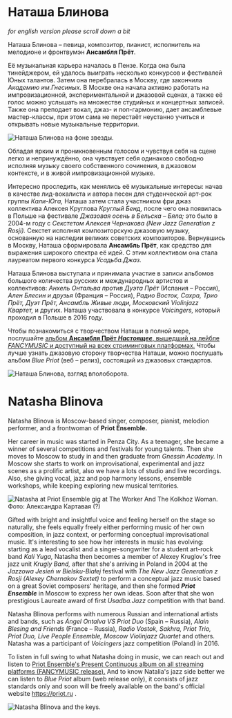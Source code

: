 # Наташа Блинова
_for english version please scroll down a bit_

Наташа Блинова – певица, композитор, пианист, исполнитель на мелодионе и фронтвумэн **Ансамбля Прёт**.

Её музыкальная карьера началась в Пензе. Когда она была тинейджером, ей удалось выиграть несколько конкурсов и фестивалей Юных талантов. Затем она перебралась в Москву, где закончила *Академию им.Гнесиных.* В Москве она начала активно работать на импровизационной, экспериментальной и джазовой сценах, а также её голос можно услышать на множестве студийных и концертных записей. Также она преподает вокал, джаз- и поп-гармонию, дает ансамблевые мастер-классы, при этом сама не перестаёт неустанно учиться и открывать новые музыкальные территории.

![Наташа Блинова на фоне звезды.](3AF0B10E-2895-490A-B907-92D709D4E6C0.jpeg)

Обладая ярким и проникновенным голосом и чувствуя себя на сцене легко и непринуждённо, она чувствует себя одинаково свободно исполняя музыку своего собственного сочинения, в джазовом контексте, и в живой импровизационной музыке. 

Интересно проследить, как менялись её музыкальные интересы: начав в качестве лид-вокалиста  и автора песен для студенческой арт-рок группы *Кали-Юга,* Наташа затем стала участником фри джаз коллектива Алексея Круглова *Круглый Бенд,* после чего она появилась в Польше на фестивале *Джазовая осень в Бельска – Бяла;* это было в 2004-м году с *Секстетом Алексея Чернакова (New Jazz Generation z Rosji).* Секстет исполнял композиторскую джазовую музыку, основанную на наследии великих советских композиторов. Вернувшись в Москву, Наташа сформировала **Ансамбль Прёт**, как средство для выражения широкого спектра её идей. С этим коллективом она стала лауреатом первого конкурса *Усадьба.Джаз.*

Наташа Блинова выступала и принимала участие в записи альбомов большого количества русских и международных артистов и коллективов: *Анхель Онтальва против Дуэта Прёт* (Испания – Россия), *Ален Блесин и друзья* (Франция – Россия), *Радио Восток, Сахра, Трио Прёт, Дуэт Прёт, Ансамбль Живые люди, Московский Violinjazz Квартет,* и других. Наташа участвовала в конкурсе *Voicingers,* который проходил в Польше в 2016 году.

Чтобы познакомиться с творчеством Наташи в полной мере, послушайте [альбом **Ансамбля Прёт *Настоящее***, вышедший на лейбле *FANCYMUSIC* и доступный на всех стриминговых платформах.](https://fancymusic.ru/priot-ensemble-present-continuous/) Чтобы лучше узнать джазовую сторону творчества Наташи, можно послушать альбом *Blue Priot* (веб – релиз), состоящий из джазовых стандартов.

![Наташа Блинова, взгляд вполоборота.](7F2AA0E2-4C6D-4CDA-84FC-58460564E4B0.jpeg)

# Natasha Blinova

Natasha Blinova is Moscow-based singer, composer, pianist, melodion performer, and a frontwoman of **Priot Ensemble.**

Her career in music was started in Penza City. As a teenager, she became a winner of several competitions and festivals for young talents. Then she moves to Moscow to study in and then graduate from *Gnessin Academy.* In Moscow she starts to work on improvisational, experimental and jazz scenes as a prolific artist, also we have a lots of studio and live recordings. Also, she giving vocal, jazz and pop harmony lessons, ensemble workshops, while keeping exploring new musical territories.

![Natasha at Priot Ensemble gig at The Worker And The Kolkhoz Woman.](89F4D890-EFE9-41BD-9B21-0324ACAEDFBC.jpeg)
Фото: Александра Картавая (?)

Gifted with bright and insightful voice and feeling herself on the stage so naturally, she feels equally freely either performing music of her own composition, in jazz context, or performing conceptual improvisational music. It's interesting to see how her interests in music has evolving: starting as a lead vocalist and a singer-songwriter for a student art-rock band *Kali Yuga,* Natasha then becomes a member of Alexey Kruglov's free jazz unit *Krugly Band,* after that she's arriving in Poland in 2004 at the *Jazzowa Jesień w Bielsku-Białej* festival with *The New Jazz Generation z Rosji (Alexey Chernakov Sextet)* to perform a conceptual jazz music based on a great Soviet composers' heritage, and then she formed ***Priot Ensemble*** in Moscow to express her own ideas.  Soon after that she won prestigious Laureate award of first *Usadba.Jazz* competition with that band.

Natasha Blinova performs with numerous Russian and international artists and bands, such as *Ángel Ontalva VS Priot Duo* (Spain – Russia), *Alain Blesing and Friends* (France – Russia), *Radio Vostok, Sakhra, Priot Trio, Priot Duo, Live People Ensemble, Moscow Violinjazz Quartet* and others. Natasha was a participant of *Voicingers* jazz competition (Poland) in 2016.

To listen in full swing to what Natasha doing in music, we can reach out and listen to [Priot Ensemble's Present Continuous album on all streaming platforms (FANCYMUSIC release).](https://fancymusic.ru/priot-ensemble-present-continuous/) And to know Natalia's jazz side better we can listen to *Blue Priot* album (web release only), it consists of jazz standards only and soon will be freely available on the band's official website https://priot.ru .

![Natasha Blinova and the keys.]( F075C230-97BE-4070-A91D-BD3AD3A9E0E1.jpeg)
